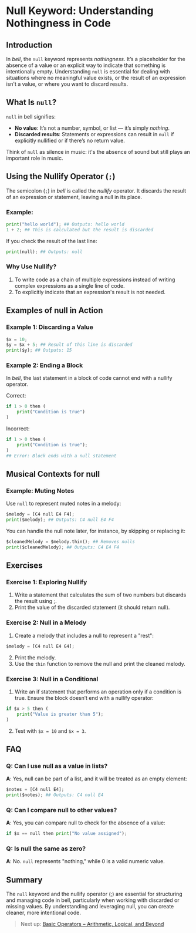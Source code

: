 # Null Keyword: Understanding Nothingness in Code

## Introduction

In _bell_, the `null` keyword represents _nothingness_. It’s a placeholder for the absence of a value or an explicit way to indicate that something is intentionally empty. Understanding `null` is essential for dealing with situations where no meaningful value exists, or the result of an expression isn't a value, or where you want to discard results.

## What Is `null`?

`null` in bell signifies:

- **No value**: It’s not a number, symbol, or list — it’s simply _nothing_.
- **Discarded results**: Statements or expressions can result in `null` if explicitly nullified or if there’s no return value.

Think of `null` as silence in music: it's the absence of sound but still plays an important role in music.

## Using the Nullify Operator (`;`)

The semicolon (`;`) in _bell_ is called the _nullify_ operator. It discards the result of an expression or statement, leaving a null in its place.

### Example:

```py
print("hello world"); ## Outputs: hello world
1 + 2; ## This is calculated but the result is discarded
```

If you check the result of the last line:

```py
print(null); ## Outputs: null
```

### Why Use Nullify?

1. To write code as a chain of multiple expressions instead of writing complex expressions as a single line of code.
2. To explicitly indicate that an expression's result is not needed.

## Examples of null in Action

### Example 1: Discarding a Value

```py
$x = 10;
$y = $x + 5; ## Result of this line is discarded
print($y); ## Outputs: 15
```

### Example 2: Ending a Block

In _bell_, the last statement in a block of code cannot end with a nullify operator.

Correct:

```py
if 1 > 0 then (
    print("Condition is true")
)
```

Incorrect:

```py
if 1 > 0 then (
    print("Condition is true");
)
## Error: Block ends with a null statement
```

## Musical Contexts for null

### Example: Muting Notes

Use `null` to represent muted notes in a melody:

```py
$melody = [C4 null E4 F4];
print($melody); ## Outputs: C4 null E4 F4
```

You can handle the null note later, for instance, by skipping or replacing it:

```py
$cleanedMelody = $melody.thin(); ## Removes nulls
print($cleanedMelody); ## Outputs: C4 E4 F4
```

## Exercises

### Exercise 1: Exploring Nullify

1. Write a statement that calculates the sum of two numbers but discards the result using ;.
2. Print the value of the discarded statement (it should return null).

### Exercise 2: Null in a Melody

1. Create a melody that includes a null to represent a "rest":

```py
$melody = [C4 null E4 G4];
```

2. Print the melody.
3. Use the `thin` function to remove the null and print the cleaned melody.

### Exercise 3: Null in a Conditional

1. Write an if statement that performs an operation only if a condition is true. Ensure the block doesn’t end with a nullify operator:

```py
if $x > 5 then (
    print("Value is greater than 5");
)
```

2. Test with `$x = 10` and `$x = 3`.

## FAQ

### Q: Can I use null as a value in lists?

**A**: Yes, null can be part of a list, and it will be treated as an empty element:

```py
$notes = [C4 null E4];
print($notes); ## Outputs: C4 null E4
```

### Q: Can I compare null to other values?

**A**: Yes, you can compare null to check for the absence of a value:

```py
if $x == null then print("No value assigned");
```

### Q: Is null the same as zero?
**A**: No. `null` represents "nothing," while 0 is a valid numeric value.

## Summary

The `null` keyword and the nullify operator (;) are essential for structuring and managing code in bell, particularly when working with discarded or missing values. By understanding and leveraging null, you can create cleaner, more intentional code.

> Next up: [Basic Operators – Arithmetic, Logical, and Beyond](operators.md)
